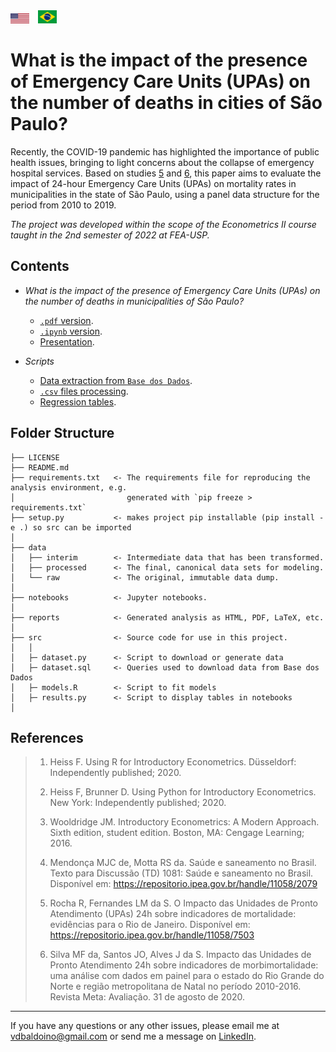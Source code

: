 <div style="display: flex; justify-content: space-between; align-items: center;">
   <div>
        <a href="README.md"><img src="assets/us-flag.svg" alt="US Flag" style="width:30px; height:auto;"></a>
        <a href="README_PTBR.md"><img src="assets/brazil-flag.svg" alt="Brazil Flag" style="width:30px; height:auto; margin-left: 10px;"></a>
    </div> 
</div>

# What is the impact of the presence of Emergency Care Units (UPAs) on the number of deaths in cities of São Paulo?

Recently, the COVID-19 pandemic has highlighted the importance of public health issues, bringing to light concerns about the collapse of emergency hospital services. Based on studies [5](#references) and [6](#references), this paper aims to evaluate the impact of 24-hour Emergency Care Units (UPAs) on mortality rates in municipalities in the state of São Paulo, using a panel data structure for the period from 2010 to 2019.

_The project was developed within the scope of the Econometrics II course taught in the 2nd semester of 2022 at FEA-USP._

## Contents

- _What is the impact of the presence of Emergency Care Units (UPAs) on the number of deaths in municipalities of São Paulo?_
  - [`.pdf` version](/reports/IMPACTO_DAS_UPAS_NA_MORTALIDADE_EM_SP.pdf).
  - [`.ipynb` version](/notebooks/impacto-upas-sp-econometria-ii.ipynb).
  - [Presentation](/reports/APRESENTACAO_IMPACTOS_DAS_UPAS.pdf).

- _Scripts_
   - [Data extraction from `Base dos Dados`](/src/dataset.sql).
   - [`.csv` files processing](/src/dataset.py).
   - [Regression tables](/src/models.R).

## Folder Structure

```text
├── LICENSE
├── README.md 
├── requirements.txt   <- The requirements file for reproducing the analysis environment, e.g.
│                         generated with `pip freeze > requirements.txt`
├── setup.py           <- makes project pip installable (pip install -e .) so src can be imported
│
├── data
│   ├── interim        <- Intermediate data that has been transformed.
│   ├── processed      <- The final, canonical data sets for modeling.
│   └── raw            <- The original, immutable data dump.
│
├── notebooks          <- Jupyter notebooks.
│
├── reports            <- Generated analysis as HTML, PDF, LaTeX, etc.
│
├── src                <- Source code for use in this project.
│   │
│   ├─ dataset.py      <- Script to download or generate data
│   ├─ dataset.sql     <- Queries used to download data from Base dos Dados
│   ├─ models.R        <- Script to fit models
│   ├─ results.py      <- Script to display tables in notebooks
│ 

```


## References

> 1. Heiss F. Using R for Introductory Econometrics. Düsseldorf: Independently published; 2020.
> 
> 2. Heiss F, Brunner D. Using Python for Introductory Econometrics. New York: Independently published; 2020.
> 
> 3. Wooldridge JM. Introductory Econometrics: A Modern Approach. Sixth edition, student edition. Boston, MA: Cengage Learning; 2016.
> 
> 4. Mendonça MJC de, Motta RS da. Saúde e saneamento no Brasil. Texto para Discussão (TD) 1081: Saúde e saneamento no Brasil. Disponível em: https://repositorio.ipea.gov.br/handle/11058/2079
> 
> 5. Rocha R, Fernandes LM da S. O Impacto das Unidades de Pronto Atendimento (UPAs) 24h sobre indicadores de mortalidade: evidências para o Rio de Janeiro. Disponível em: https://repositorio.ipea.gov.br/handle/11058/7503
> 
> 6. Silva MF da, Santos JO, Alves J da S. Impacto das Unidades de Pronto Atendimento 24h sobre indicadores de morbimortalidade: uma análise com dados em painel para o estado do Rio Grande do Norte e região metropolitana de Natal no período 2010-2016. Revista Meta: Avaliação. 31 de agosto de 2020.

*** 

If you have any questions or any other issues, please email me at [vdbaldoino@gmail.com](mailto:vdbaldoino@gmail.com?subject=Hi!%20I%20saw%20your%20GitHub!) or send me a message on [LinkedIn](https://www.linkedin.com/in/vitorbaldoino/).
